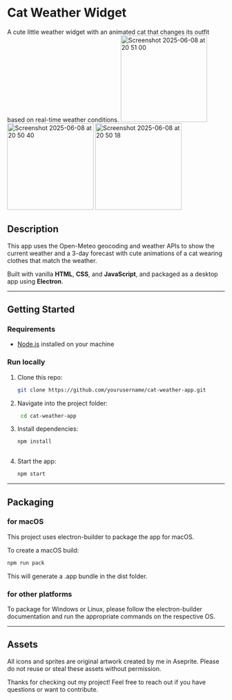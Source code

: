 # Cat Weather Widget

A cute little weather widget with an animated cat that changes its outfit based on real-time weather conditions.
<img width="200" alt="Screenshot 2025-06-08 at 20 51 00" src="https://github.com/user-attachments/assets/fa486b0f-e9ff-4f57-b3a6-86f1dbf435c9" />
<img width="200" alt="Screenshot 2025-06-08 at 20 50 40" src="https://github.com/user-attachments/assets/c40a007f-d316-4116-91cc-78c8079a726f" />
<img width="200" alt="Screenshot 2025-06-08 at 20 50 18" src="https://github.com/user-attachments/assets/08e735b1-0c07-4b21-a795-5e72c1eb091c" />


## Description

This app uses the Open-Meteo geocoding and weather APIs to show the current weather and a 3-day forecast with cute animations of a cat wearing clothes that match the weather. 

Built with vanilla **HTML**, **CSS**, and **JavaScript**, and packaged as a desktop app using **Electron**.

---
## Getting Started

### Requirements

- [Node.js](https://nodejs.org/) installed on your machine


### Run locally

1. Clone this repo:
    ```bash
   git clone https://github.com/yourusername/cat-weather-app.git
   
2. Navigate into the project folder:
   ```bash
    cd cat-weather-app

3. Install dependencies:
    ```bash
    npm install
  
4. Start the app:
    ```bash
    npm start

---
## Packaging 
### for macOS
This project uses electron-builder to package the app for macOS.

To create a macOS build:

```bash
npm run pack
```
This will generate a .app bundle in the dist folder.

### for other platforms
To package for Windows or Linux, please follow the electron-builder documentation and run the appropriate commands on the respective OS.

---
## Assets
All icons and sprites are original artwork created by me in Aseprite. Please do not reuse or steal these assets without permission. 






Thanks for checking out my project! Feel free to reach out if you have questions or want to contribute.





